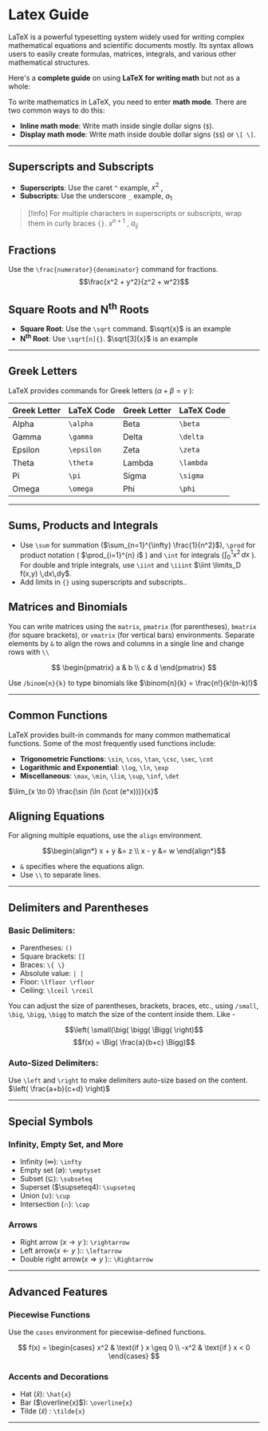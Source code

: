 # Latex Guide

LaTeX is a powerful typesetting system widely used for writing complex mathematical equations and scientific documents mostly. Its syntax allows users to easily create formulas, matrices, integrals, and various other mathematical structures.

Here's a **complete guide** on using **LaTeX for writing math** but not as a whole:

To write mathematics in LaTeX, you need to enter **math mode**. There are two common ways to do this:
- **Inline math mode**: Write math inside single dollar signs (`$`).
- **Display math mode**: Write math inside double dollar signs (`$$`) or `\[ \]`.


---

## Superscripts and Subscripts

- **Superscripts**: Use the caret `^` example, $x^2$ ,
- **Subscripts**: Use the underscore `_` example, $a_1$ 


> [!info] For multiple characters in superscripts or subscripts, wrap them in curly braces `{}`.
$x^{n+1}$ , $a_{ij}$ 

## Fractions

Use the `\frac{numerator}{denominator}` command for fractions.
$$\frac{x^2 + y^2}{z^2 + w^2}$$

##  Square Roots and N<sup>th</sup> Roots

- **Square Root**: Use the `\sqrt` command. $\sqrt{x}$  is an example
- **N<sup><b>th</b></sup> Root**: Use `\sqrt[n]{}`. $\sqrt[3]{x}$  is an example 

---

## Greek Letters

LaTeX provides commands for Greek letters ($\alpha + \beta = \gamma$ ):

| Greek Letter | LaTeX Code | Greek Letter | LaTeX Code |
| ------------ | ---------- | ------------ | ---------- |
| Alpha        | `\alpha`   | Beta         | `\beta`    |
| Gamma        | `\gamma`   | Delta        | `\delta`   |
| Epsilon      | `\epsilon` | Zeta         | `\zeta`    |
| Theta        | `\theta`   | Lambda       | `\lambda`  |
| Pi           | `\pi`      | Sigma        | `\sigma`   |
| Omega        | `\omega`   | Phi          | `\phi`     |

---
## Sums, Products and Integrals

- Use `\sum` for summation ($\sum_{n=1}^{\infty} \frac{1}{n^2}$), `\prod` for product notation ( $\prod_{i=1}^{n} i$ ) and `\int` for integrals ($\int_0^1 x^2 \, dx$ ). For double and triple integrals, use `\iint` and `\iiint` $\iint \limits_D f(x,y) \,dx\,dy$.
- Add limits in `{}` using superscripts and subscripts..
## Matrices and Binomials

You can write matrices using the `matrix`, `pmatrix` (for parentheses), `bmatrix` (for square brackets), or `vmatrix` (for vertical bars) environments. Separate elements by `&` to align the rows and columns in a single line and change rows with `\\`

$$
\begin{pmatrix}
  a & b \\
  c & d
\end{pmatrix}
$$

Use `/binom{n}{k}` to type binomials like $\binom{n}{k} = \frac{n!}{k!(n-k)!}$

---
## Common Functions

LaTeX provides built-in commands for many common mathematical functions. Some of the most frequently used functions include:

- **Trigonometric Functions**: `\sin`, `\cos`, `\tan`, `\csc`, `\sec`, `\cot`
- **Logarithmic and Exponential**: `\log`, `\ln`, `\exp`
- **Miscellaneous**: `\max`, `\min`, `\lim`, `\sup`, `\inf`, `\det`

$\lim_{x \to 0} \frac{\sin (\ln (\cot (e^x)))}{x}$

## Aligning Equations

For aligning multiple equations, use the `align` environment.

$$\begin{align*}
  x + y &= z \\
  x - y &= w
\end{align*}$$
- `&` specifies where the equations align.
- Use `\\` to separate lines.

---

## Delimiters and Parentheses

### Basic Delimiters:
- Parentheses: `()`
- Square brackets: `[]`
- Braces: `\{ \}`
- Absolute value: `| |`
- Floor: `\lfloor \rfloor`
- Ceiling: `\lceil \rceil`
 
You can adjust the size of parentheses, brackets, braces, etc., using `/small`, `\big`, `\bigg`, `\bigg` to match the size of the content inside them. Like - 

$$\left( \small(\big( \bigg( \Bigg( \right)$$
$$f(x) = \Big( \frac{a}{b+c} \Bigg)$$


### Auto-Sized Delimiters:
Use `\left` and `\right` to make delimiters auto-size based on the content. $\left( \frac{a+b}{c+d} \right)$

---

## Special Symbols

### Infinity, Empty Set, and More
- Infinity ($\infty$): `\infty`
- Empty set ($\emptyset$): `\emptyset`
- Subset ($\subseteq$): `\subseteq`
- Superset ($\supseteq4): `\supseteq`
- Union ($\cup$): `\cup`
- Intersection ($\cap$): `\cap`

### Arrows
- Right arrow ($x \rightarrow y$ ): `\rightarrow`
- Left arrow($x \leftarrow y$ ):: `\leftarrow`
- Double right arrow($x \Rightarrow y$ ):: `\Rightarrow`

---

## Advanced Features

### Piecewise Functions

Use the `cases` environment for piecewise-defined functions.

$$
f(x) =
\begin{cases}
  x^2 & \text{if } x \geq 0 \\
  -x^2 & \text{if } x < 0
\end{cases}
$$
### Accents and Decorations

- Hat ($\hat{x}$): `\hat{x}`
- Bar ($\overline{x}$): `\overline{x}`
- Tilde ($\tilde{x}$) : `\tilde{x}`
---
